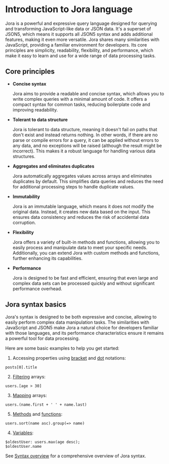 # Introduction to Jora language

Jora is a powerful and expressive query language designed for querying and transforming JavaScript-like data or JSON data. It's a superset of JSON5, which means it supports all JSON5 syntax and adds additional features, making it even more versatile. Jora shares many similarities with JavaScript, providing a familiar environment for developers. Its core principles are simplicity, readability, flexibility, and performance, which make it easy to learn and use for a wide range of data processing tasks.

## Core principles

- **Concise syntax**

  Jora aims to provide a readable and concise syntax, which allows you to write complex queries with a minimal amount of code. It offers a compact syntax for common tasks, reducing boilerplate code and improving readability.

- **Tolerant to data structure**

  Jora is tolerant to data structure, meaning it doesn't fail on paths that don't exist and instead returns nothing. In other words, if there are no parse or compile errors for a query, it can be applied without errors to any data, and no exceptions will be raised (although the result might be incorrect). This makes it a robust language for handling various data structures.

- **Aggregates and eliminates duplicates**

  Jora automatically aggregates values across arrays and eliminates duplicates by default. This simplifies data queries and reduces the need for additional processing steps to handle duplicate values.

- **Immutability**

  Jora is an immutable language, which means it does not modify the original data. Instead, it creates new data based on the input. This ensures data consistency and reduces the risk of accidental data corruption.

- **Flexibility**

  Jora offers a variety of built-in methods and functions, allowing you to easily process and manipulate data to meet your specific needs. Additionally, you can extend Jora with custom methods and functions, further enhancing its capabilities.

- **Performance**

  Jora is designed to be fast and efficient, ensuring that even large and complex data sets can be processed quickly and without significant performance overhead.

## Jora syntax basics

Jora's syntax is designed to be both expressive and concise, allowing to easily perform complex data manipulation tasks. The similarities with JavaScript and JSON5 make Jora a natural choice for developers familiar with those languages, and its performance characteristics ensure it remains a powerful tool for data processing.

Here are some basic examples to help you get started:

1. Accessing properties using [bracket](./bracket-notation.md) and [dot](./dot-notation.md) notations: 

```jora
posts[0].title
```

2. [Filtering](./filter.md) arrays:

```jora
users.[age > 30]
```

3. [Mapping](./map.md) arrays:

```jora
users.(name.first + ' ' + name.last)
```

5. [Methods](./methods.md) and [functions](./functions.md):

```jora
users.sort(name asc).group(=> name)
```

4. [Variables](./variables.md):

```jora
$oldestUser: users.max(age desc);
$oldestUser.name
```

See [Syntax overview](./syntax-overview.md) for a comprehensive overview of Jora syntax.
